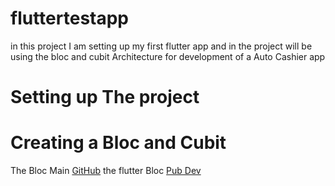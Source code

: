 # fluttertestapp

in this project I am setting up my first flutter app and in the project will be using the bloc and cubit Architecture for development of a Auto Cashier app

# Setting up The project


# Creating a Bloc and Cubit

The Bloc Main [GitHub](https://github.com/felangel/bloc/tree/master/packages/bloc)
the flutter Bloc [Pub Dev](https://pub.dev/packages/flutter_bloc)
